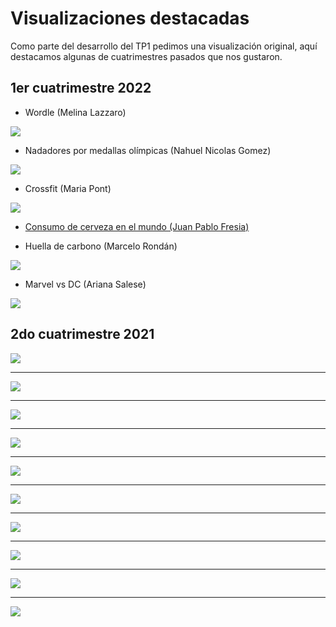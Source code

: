 # Visualizaciones destacadas

Como parte del desarrollo del TP1 pedimos una visualización original, aquí destacamos algunas de cuatrimestres pasados que nos gustaron.

## 1er cuatrimestre 2022

* Wordle (Melina Lazzaro)
<img src="visus/wordle.png" />

* Nadadores por medallas olímpicas (Nahuel Nicolas Gomez)
<img src="visus/nadadores.png" />

* Crossfit (Maria Pont)
<img src="visus/crossfit.png" />

* [Consumo de cerveza en el mundo (Juan Pablo Fresia)](https://www.youtube.com/watch?v=7FeheVsOiiQ)

* Huella de carbono (Marcelo Rondán)
<img src="visus/huella_carbono.png" />

* Marvel vs DC (Ariana Salese)
<img src="visus/marvel_dc.png" />


## 2do cuatrimestre 2021


<img src="visus/basura.png" />

<hr>

<img src="visus/f1_top_win_ratio.png" />

<hr>

<img src="visus/velocidades.png" />

<hr>

<img src="visus/videogames_tetris.png" />

<hr>

<img src="visus/mario_kart.png" />

<hr>

<img src="visus/dota_2.png" />

<hr>

<img src="visus/messi.png" />

<hr>

<img src="visus/record_messi.png" />

<hr>

<img src="visus/river_boca.png" />

<hr>

<img src="visus/titulos_1ra_division.png" />
